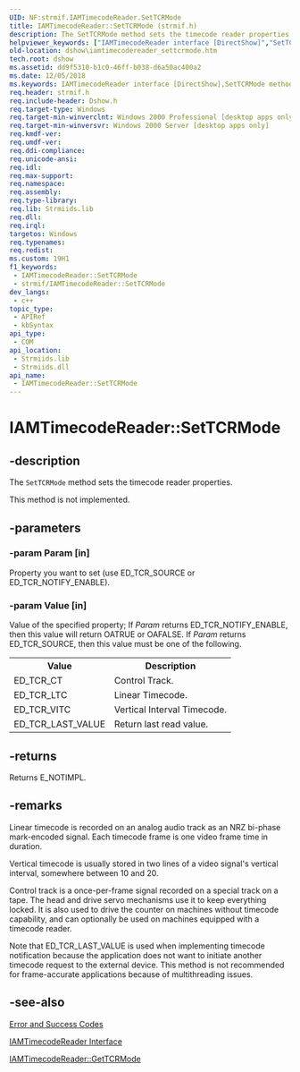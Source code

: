```yaml
---
UID: NF:strmif.IAMTimecodeReader.SetTCRMode
title: IAMTimecodeReader::SetTCRMode (strmif.h)
description: The SetTCRMode method sets the timecode reader properties.
helpviewer_keywords: ["IAMTimecodeReader interface [DirectShow]","SetTCRMode method","IAMTimecodeReader.SetTCRMode","IAMTimecodeReader::SetTCRMode","IAMTimecodeReaderSetTCRMode","SetTCRMode","SetTCRMode method [DirectShow]","SetTCRMode method [DirectShow]","IAMTimecodeReader interface","dshow.iamtimecodereader_settcrmode","strmif/IAMTimecodeReader::SetTCRMode"]
old-location: dshow\iamtimecodereader_settcrmode.htm
tech.root: dshow
ms.assetid: dd9f5310-b1c0-46ff-b038-d6a50ac400a2
ms.date: 12/05/2018
ms.keywords: IAMTimecodeReader interface [DirectShow],SetTCRMode method, IAMTimecodeReader.SetTCRMode, IAMTimecodeReader::SetTCRMode, IAMTimecodeReaderSetTCRMode, SetTCRMode, SetTCRMode method [DirectShow], SetTCRMode method [DirectShow],IAMTimecodeReader interface, dshow.iamtimecodereader_settcrmode, strmif/IAMTimecodeReader::SetTCRMode
req.header: strmif.h
req.include-header: Dshow.h
req.target-type: Windows
req.target-min-winverclnt: Windows 2000 Professional [desktop apps only]
req.target-min-winversvr: Windows 2000 Server [desktop apps only]
req.kmdf-ver: 
req.umdf-ver: 
req.ddi-compliance: 
req.unicode-ansi: 
req.idl: 
req.max-support: 
req.namespace: 
req.assembly: 
req.type-library: 
req.lib: Strmiids.lib
req.dll: 
req.irql: 
targetos: Windows
req.typenames: 
req.redist: 
ms.custom: 19H1
f1_keywords:
 - IAMTimecodeReader::SetTCRMode
 - strmif/IAMTimecodeReader::SetTCRMode
dev_langs:
 - c++
topic_type:
 - APIRef
 - kbSyntax
api_type:
 - COM
api_location:
 - Strmiids.lib
 - Strmiids.dll
api_name:
 - IAMTimecodeReader::SetTCRMode
---
```


# IAMTimecodeReader::SetTCRMode


## -description

The <code>SetTCRMode</code> method sets the timecode reader properties.



This method is not implemented.

## -parameters

### -param Param [in]

Property you want to set (use ED_TCR_SOURCE or ED_TCR_NOTIFY_ENABLE).

### -param Value [in]

Value of the specified property; If <i>Param</i> returns ED_TCR_NOTIFY_ENABLE, then this value will return OATRUE or OAFALSE. If <i>Param</i> returns ED_TCR_SOURCE, then this value must be one of the following.

<table>
<tr>
<th>Value
                </th>
<th>Description
                </th>
</tr>
<tr>
<td>ED_TCR_CT</td>
<td>Control Track.</td>
</tr>
<tr>
<td>ED_TCR_LTC</td>
<td>Linear Timecode.</td>
</tr>
<tr>
<td>ED_TCR_VITC</td>
<td>Vertical Interval Timecode.</td>
</tr>
<tr>
<td>ED_TCR_LAST_VALUE</td>
<td>Return last read value.</td>
</tr>
</table>

## -returns

Returns E_NOTIMPL.

## -remarks

Linear timecode is recorded on an analog audio track as an NRZ bi-phase mark-encoded signal. Each timecode frame is one video frame time in duration.

Vertical timecode is usually stored in two lines of a video signal's vertical interval, somewhere between 10 and 20.

Control track is a once-per-frame signal recorded on a special track on a tape. The head and drive servo mechanisms use it to keep everything locked. It is also used to drive the counter on machines without timecode capability, and can optionally be used on machines equipped with a timecode reader.

Note that ED_TCR_LAST_VALUE is used when implementing timecode notification because the application does not want to initiate another timecode request to the external device. This method is not recommended for frame-accurate applications because of multithreading issues.

## -see-also

<a href="/windows/desktop/DirectShow/error-and-success-codes">Error and Success Codes</a>



<a href="/windows/desktop/api/strmif/nn-strmif-iamtimecodereader">IAMTimecodeReader Interface</a>



<a href="/windows/desktop/api/strmif/nf-strmif-iamtimecodereader-gettcrmode">IAMTimecodeReader::GetTCRMode</a>

